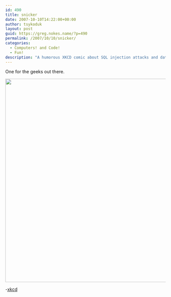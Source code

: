 ```yaml
---
id: 490
title: snicker
date: 2007-10-10T14:22:00+00:00
author: tsykoduk
layout: post
guid: https://greg.nokes.name/?p=490
permalink: /2007/10/10/snicker/
categories:
  - Computers! and Code!
  - Fun!
description: "A humorous XKCD comic about SQL injection attacks and database security vulnerabilities that every programmer and tech enthusiast will appreciate and relate to."
---
```

<p>One for the geeks out there.</p>


<center><img src="https://greg.nokes.name/assets/2007/10/10/exploits_of_a_mom.png"  width="640px" /></center>

<p>-<a href="http://xkcd.com/327/">xkcd</a></p>